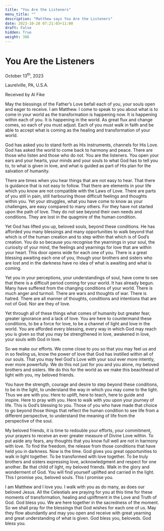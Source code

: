 ```yaml
---
title: "You Are the Listeners"
menu_title: ""
description: "Matthew says You Are the Listeners"
date: 2023-10-28 07:21:03+11:00
draft: False
hidden: True
weight: 386
---
```

# You Are the Listeners  

October 13<sup>th</sup>, 2023

Laurelville, PA, U.S.A.

Received by Al Fike  


May the blessings of the Father’s Love befall each of you, your souls open and eager to receive. I am Matthew. I come to speak to you about what is to come in your world as the transformation is happening now. It is happening within each of you. It is happening in the world. As great flux and change comes, so each of you must adjust. Each of you must walk in faith and be able to accept what is coming as the healing and transformation of your world. 

God has asked you to stand forth as His instruments, channels for His Love. God has asked the world to come back to harmony and peace. There are those who listen and those who do not. You are the listeners. You open your ears and your hearts, your minds and your souls to what God has to tell you to, to what is given in love, and what is guided as part of His plan for the salvation of humanity. 

There are times when you hear things that are not easy to hear. That there is guidance that is not easy to follow. That there are elements in your life which you know are not compatible with the Laws of Love. There are parts of you still in pain, still harbouring those difficult feelings and thoughts within you. Yet your struggles, what you have come to know as your challenges, are easy compared to many others. For they have not started upon the path of love. They do not see beyond their own needs and conditions. They are lost in the quagmire of the human condition. 

Yet God has lifted you up, beloved souls, beyond these conditions. He has afforded you many blessings and many opportunities to walk beyond that which is of the human creation and to step within that which is of God’s creation. You do so because you recognise the yearnings in your soul, the curiosity of your mind, the feelings and yearnings for love that are within your heart. This door opens wide for each one of you. There is a great blessing awaiting each one of you, though your brothers and sisters who are lost and in the darkness have no idea of what is awaiting and what is coming. 

Yet you in your perceptions, your understandings of soul, have come to see that there is a difficult period coming for your world. It has already begun. Many have suffered from the changing conditions of your world. There is much anger and turmoil. There are wars and thoughts of war. There is hatred. There are all manner of thoughts, conditions and intentions that are not of God. Nor are they of love. 

Yet through all of these things what comes of humanity but greater fear, greater ignorance and a lack of love. You are here to countermand these conditions, to be a force for love, to be a channel of light and love in the world. You are afforded every blessing, every way in which God may reach you is given so that you may be strengthened in love, awakened in love, your souls with God in love. 

So we make our efforts. We come close to you so that you may feel us and in so feeling us, know the power of love that God has instilled within all of our souls. That you may feel God's Love with your soul ever more intently, ever more powerfully. We do this not just for you and you alone, my beloved brothers and sisters. We do this for the world as we make this beachhead of light with you, my beloved friends. 

You have the strength, courage and desire to step beyond these conditions, to be in the light, to understand the way in which you may come to the light. Thus we are with you. Here to uplift, here to teach, here to guide and inspire. Here to pray with you. Here to walk with you upon your journey of life. This is God’s blessing to you. Those of you who have made that choice to go beyond  those things that reflect the human condition to see life from a different perspective, to understand the meaning of life from the perspective of the soul. 

My beloved friends, it is time to redouble your efforts, your commitment, your prayers to receive an ever greater measure of Divine Love within. To put aside any fears, any thoughts that you know full well are not in harmony with love. To find the freedom, the release from those conditions that have held you in darkness. Now is the time. God gives you great opportunities to walk in light together. To be transformed with love together. To be truly brothers and sisters expressing love, acknowledgment and respect for one another. Be that child of light, my beloved friends. Walk in the glory and wonderment of God. You will find yourself uplifted and carried in the light. This I promise you, beloved souls. This I promise you. 

I am Matthew and I love you. I walk with you as do many, as does our beloved Jesus. All the Celestials are praying for you at this time for these moments of transformation, healing and upliftment in the Love and Truth of God. God bless you. We are here together in the sacredness of the moment. So we shall pray for the blessings that God wishes for each one of us. May they flow abundantly and may you open and receive with great yearning and great understanding of what is given. God bless you, beloveds. God bless you.